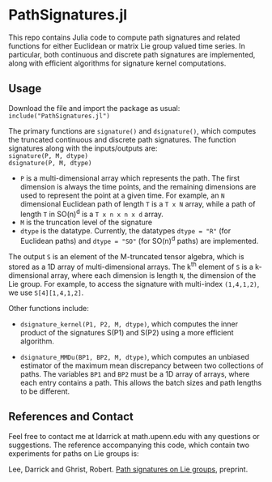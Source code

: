 # PathSignatures.jl

This repo contains Julia code to compute path signatures and related functions for either Euclidean or matrix Lie group valued time series. In particular, both continuous and discrete path signatures are implemented, along with efficient algorithms for signature kernel computations.

## Usage

Download the file and import the package as usual:  
`include("PathSignatures.jl")`

The primary functions are `signature()` and `dsignature()`, which computes the truncated continuous and discrete path signatures. The function signatures along with the inputs/outputs are:  
`signature(P, M, dtype)`  
`dsignature(P, M, dtype)`
- `P` is a multi-dimensional array which represents the path. The first dimension is always the time points, and the remaining dimensions are used to represent the point at a given time. For example, an `N` dimensional Euclidean path of length `T` is a `T x N` array, while a path of length `T` in SO(n)<sup>d</sup> is a `T x n x n x d` array.
- `M` is the truncation level of the signature
- `dtype` is the datatype. Currently, the datatypes `dtype = "R"` (for Euclidean paths) and `dtype = "SO"` (for SO(n)<sup>d</sup> paths) are implemented. 

The output `S` is an element of the M-truncated tensor algebra, which is stored as a 1D array of multi-dimensional arrays. The k<sup>th</sup> element of `S` is a k-dimensional array, where each dimension is length `N`, the dimension of the Lie group. For example, to access the signature with multi-index `(1,4,1,2)`, we use `S[4][1,4,1,2]`.

Other functions include:
- `dsignature_kernel(P1, P2, M, dtype)`, which computes the inner product of the signatures S(P1) and S(P2) using a more efficient algorithm.

- `dsignature_MMDu(BP1, BP2, M, dtype)`, which computes an unbiased estimator of the maximum mean discrepancy between two collections of paths. The variables `BP1` and `BP2` must be a 1D array of arrays, where each entry contains a path. This allows the batch sizes and path lengths to be different. 

## References and Contact
Feel free to contact me at ldarrick at math.upenn.edu with any questions or suggestions. The reference accompanying this code, which contain two experiments for paths on Lie groups is:  

Lee, Darrick and Ghrist, Robert. [Path signatures on Lie groups](https://arxiv.org/abs/2007.06633), preprint.  